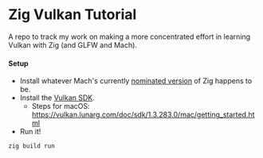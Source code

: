# Zig Vulkan Tutorial

A repo to track my work on making a more concentrated effort in learning Vulkan with Zig (and GLFW and Mach).

#### Setup

* Install whatever Mach's currently [nominated version](https://machengine.org/about/nominated-zig/) of Zig happens to be.
* Install the [Vulkan SDK](https://vulkan.lunarg.com/).
    * Steps for macOS: https://vulkan.lunarg.com/doc/sdk/1.3.283.0/mac/getting_started.html
* Run it!
```
zig build run
```
